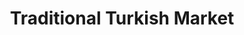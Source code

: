 ---
title: "Traditional Turkish Market"
url: /brighton/traditional-turkish-market/
shop: convenience
---